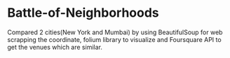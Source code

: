 # Battle-of-Neighborhoods
Compared 2 cities(New York and Mumbai) by using BeautifulSoup for web scrapping the coordinate, folium library to visualize and Foursquare API to get the venues which are similar.

